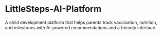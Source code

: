 # LittleSteps-AI-Platform
A child development platform that helps parents track vaccination, nutrition, and milestones with AI-powered recommendations and a friendly interface.

